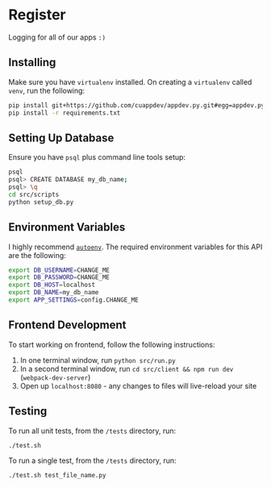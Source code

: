 # Register

Logging for all of our apps `:)`

## Installing
Make sure you have `virtualenv` installed.
On creating a `virtualenv` called `venv`, run the following:

```bash
pip install git+https://github.com/cuappdev/appdev.py.git#egg=appdev.py
pip install -r requirements.txt
```

## Setting Up Database
Ensure you have `psql` plus command line tools setup:
```bash
psql
psql> CREATE DATABASE my_db_name;
psql> \q
cd src/scripts
python setup_db.py
```

## Environment Variables
I highly recommend [`autoenv`](https://github.com/kennethreitz/autoenv).
The required environment variables for this API are the following:

```bash
export DB_USERNAME=CHANGE_ME
export DB_PASSWORD=CHANGE_ME
export DB_HOST=localhost
export DB_NAME=my_db_name
export APP_SETTINGS=config.CHANGE_ME
```

## Frontend Development

To start working on frontend, follow the following instructions:
1. In one terminal window, run `python src/run.py`
2. In a second terminal window, run `cd src/client && npm run dev` (`webpack-dev-server`)
3. Open up `localhost:8080` - any changes to files will live-reload your site

## Testing
To run all unit tests, from the `/tests` directory, run:

```bash
./test.sh
```

To run a single test, from the `/tests` directory, run:

```bash
./test.sh test_file_name.py
```
